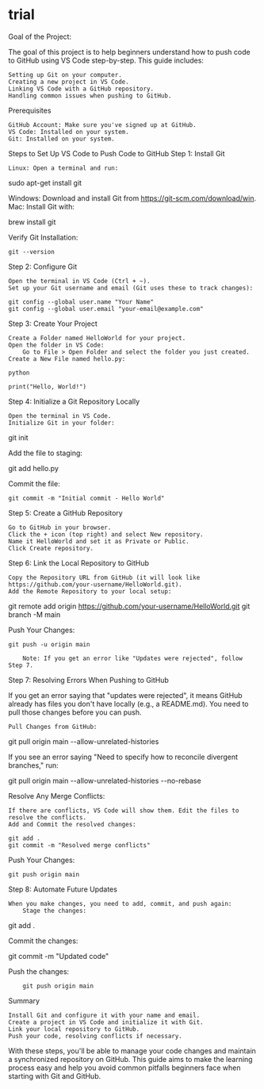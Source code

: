 # trial
Goal of the Project:

The goal of this project is to help beginners understand how to push code to GitHub using VS Code step-by-step. This guide includes:

    Setting up Git on your computer.
    Creating a new project in VS Code.
    Linking VS Code with a GitHub repository.
    Handling common issues when pushing to GitHub.

Prerequisites

    GitHub Account: Make sure you've signed up at GitHub.
    VS Code: Installed on your system.
    Git: Installed on your system.

Steps to Set Up VS Code to Push Code to GitHub
Step 1: Install Git

    Linux: Open a terminal and run:

sudo apt-get install git

Windows: Download and install Git from https://git-scm.com/download/win.
Mac: Install Git with:

brew install git

Verify Git Installation:

    git --version

Step 2: Configure Git

    Open the terminal in VS Code (Ctrl + ~).
    Set up your Git username and email (Git uses these to track changes):

    git config --global user.name "Your Name"
    git config --global user.email "your-email@example.com"

Step 3: Create Your Project

    Create a Folder named HelloWorld for your project.
    Open the folder in VS Code:
        Go to File > Open Folder and select the folder you just created.
    Create a New File named hello.py:

    python

    print("Hello, World!")

Step 4: Initialize a Git Repository Locally

    Open the terminal in VS Code.
    Initialize Git in your folder:

git init

Add the file to staging:

git add hello.py

Commit the file:

    git commit -m "Initial commit - Hello World"

Step 5: Create a GitHub Repository

    Go to GitHub in your browser.
    Click the + icon (top right) and select New repository.
    Name it HelloWorld and set it as Private or Public.
    Click Create repository.

Step 6: Link the Local Repository to GitHub

    Copy the Repository URL from GitHub (it will look like https://github.com/your-username/HelloWorld.git).
    Add the Remote Repository to your local setup:

git remote add origin https://github.com/your-username/HelloWorld.git
git branch -M main

Push Your Changes:

    git push -u origin main

        Note: If you get an error like "Updates were rejected", follow Step 7.

Step 7: Resolving Errors When Pushing to GitHub

If you get an error saying that "updates were rejected", it means GitHub already has files you don't have locally (e.g., a README.md). You need to pull those changes before you can push.

    Pull Changes from GitHub:

git pull origin main --allow-unrelated-histories

If you see an error saying "Need to specify how to reconcile divergent branches," run:

git pull origin main --allow-unrelated-histories --no-rebase

Resolve Any Merge Conflicts:

    If there are conflicts, VS Code will show them. Edit the files to resolve the conflicts.
    Add and Commit the resolved changes:

    git add .
    git commit -m "Resolved merge conflicts"

Push Your Changes:

    git push origin main

Step 8: Automate Future Updates

    When you make changes, you need to add, commit, and push again:
        Stage the changes:

git add .

Commit the changes:

git commit -m "Updated code"

Push the changes:

        git push origin main

Summary

    Install Git and configure it with your name and email.
    Create a project in VS Code and initialize it with Git.
    Link your local repository to GitHub.
    Push your code, resolving conflicts if necessary.

With these steps, you'll be able to manage your code changes and maintain a synchronized repository on GitHub. This guide aims to make the learning process easy and help you avoid common pitfalls beginners face when starting with Git and GitHub.
